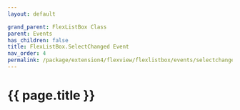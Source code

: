 ```yaml
---
layout: default

grand_parent: FlexListBox Class
parent: Events
has_children: false
title: FlexListBox.SelectChanged Event
nav_order: 4
permalink: /package/extension4/flexview/flexlistbox/events/selectchanged
---
```

# {{ page.title }}